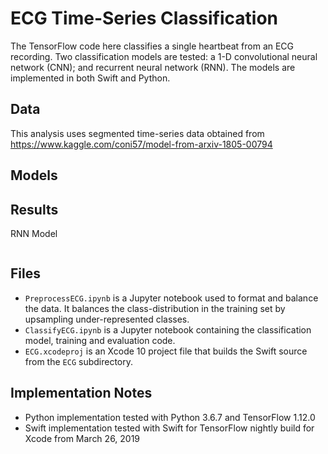 # ECG Time-Series Classification
The TensorFlow code here classifies a single heartbeat from an ECG recording. Two classification models are tested: a 1-D convolutional neural network (CNN); and recurrent neural network (RNN). The models are implemented in both Swift and Python.

## Data
This analysis uses segmented time-series data obtained from https://www.kaggle.com/coni57/model-from-arxiv-1805-00794

## Models

## Results
RNN Model
```

```

## Files
* `PreprocessECG.ipynb` is a Jupyter notebook used to format and balance the data. It balances the class-distribution in the training set by upsampling under-represented classes.
* `ClassifyECG.ipynb` is a Jupyter notebook containing the classification model, training and evaluation code.
* `ECG.xcodeproj` is an Xcode 10 project file that builds the Swift source from the `ECG` subdirectory.

## Implementation Notes
* Python implementation tested with Python 3.6.7 and TensorFlow 1.12.0
* Swift implementation tested with Swift for TensorFlow nightly build for Xcode from March 26, 2019

